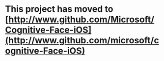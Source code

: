 **This project has moved to [http://www.github.com/Microsoft/Cognitive-Face-iOS](http://www.github.com/microsoft/cognitive-Face-iOS)**
==================
